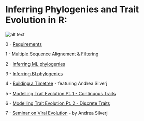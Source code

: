 # Inferring Phylogenies and Trait Evolution in R:

![alt text](https://evolution.berkeley.edu/wp-content/uploads/2021/11/YAH_eurayotes_05_YAH_eurayotes.png)

0 - [Requirements](https://github.com/for-giobbe/Rphy/blob/main/markdowns/0.md)

1 - [Multiple Sequence Alignement & Filtering](https://github.com/for-giobbe/Rphy/blob/main/markdowns/1.md)

2 - [Inferring ML phylogenies]()

3 - [Inferring BI phylogenies]()

4 - [Building a Timetree]() - featuring Andrea Silverj

5 - [Modelling Trait Evolution Pt. 1 - Continuous Traits]()

6 - [Modelling Trait Evolution Pt. 2 - Discrete Traits ]()

7 - [Seminar on Viral Evolution]() - by Andrea Silverj
